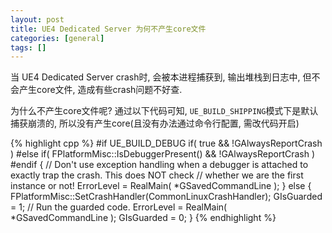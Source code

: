 ```yaml
---
layout: post
title: UE4 Dedicated Server 为何不产生core文件
categories: [general]
tags: []
---
```


当 UE4 Dedicated Server crash时, 会被本进程捕获到, 输出堆栈到日志中, 但不会产生core文件, 造成有些crash问题不好查.

为什么不产生core文件呢? 通过以下代码可知, `UE_BUILD_SHIPPING`模式下是默认捕获崩溃的, 所以没有产生core(且没有办法通过命令行配置, 需改代码开启)

{% highlight cpp %}
#if UE_BUILD_DEBUG
		if( true && !GAlwaysReportCrash )
#else
		if( FPlatformMisc::IsDebuggerPresent() && !GAlwaysReportCrash )
#endif
		{
			// Don't use exception handling when a debugger is attached to exactly trap the crash. This does NOT check
			// whether we are the first instance or not!
			ErrorLevel = RealMain( *GSavedCommandLine );
		}
		else
		{
			FPlatformMisc::SetCrashHandler(CommonLinuxCrashHandler);
			GIsGuarded = 1;
			// Run the guarded code.
			ErrorLevel = RealMain( *GSavedCommandLine );
			GIsGuarded = 0;
		}
{% endhighlight %}			